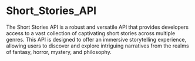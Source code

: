 # Short_Stories_API
 The Short Stories API is a robust and versatile API that provides developers access to a vast collection of captivating short stories across multiple genres. This API is designed to offer an immersive storytelling experience, allowing users to discover and explore intriguing narratives from the realms of fantasy, horror, mystery, and philosophy.
